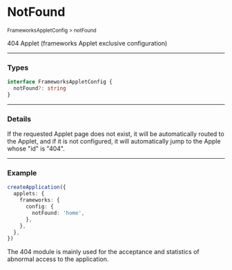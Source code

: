 # NotFound

<small>FrameworksAppletConfig > notFound</small>

404 Applet (frameworks Applet exclusive configuration)

---

<h3>Types</h3>

```ts
interface FrameworksAppletConfig {
  notFound?: string
}
```

---

<h3>Details</h3>

If the requested Applet page does not exist, it will be automatically routed to the Applet, and if it is not configured, it will automatically jump to the Apple whose "id" is "404".

---

<h3>Example</h3>

```ts
createApplication({
  applets: {
    frameworks: {
      config: {
        notFound: 'home',
      },
    },
  },
})
```

The 404 module is mainly used for the acceptance and statistics of abnormal access to the application.
